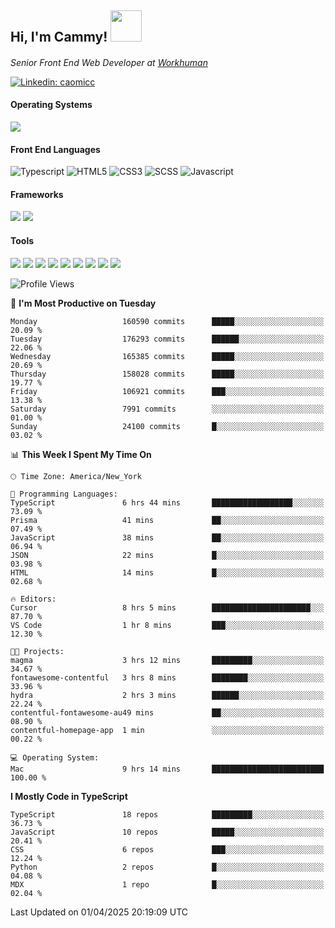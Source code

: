 <h2> Hi, I'm Cammy! <img src="https://media.giphy.com/media/WFEpbNDqjs312EZ06H/giphy.gif" width="50"></h2>
<p><em>Senior Front End Web Developer at <a href="http://workhuman.com">Workhuman</a> <img src="https://images.ctfassets.net/hff6luki1ys4/X1kMrXjaRqPywVHz2r343/9be6a49556aaa859e258725d744d1b31/whicon-social-recognition.svg" width="16"></em></p>

[![Linkedin: caomicc](https://img.shields.io/badge/-caomicc-blue?style=flat-square&logo=Linkedin&logoColor=white&link=https://www.linkedin.com/in/caomicc/)](https://www.linkedin.com/in/caomicc/)

#### Operating Systems

  ![](https://img.shields.io/badge/-MacOS-000?style=flat&logo=apple&logoColor=white)

#### Front End Languages

  ![Typescript](https://img.shields.io/badge/-Typescript-3178C6?style=flat-circle&logo=typescript&logoColor=white)
  ![HTML5](https://img.shields.io/badge/-HTML5-E34F26?style=flat-circle&logo=html5&logoColor=white)
  ![CSS3](https://img.shields.io/badge/-CSS3-1572B6?style=flat-circle&logo=css3&logoColor=white)
  ![SCSS](https://img.shields.io/badge/-SCSS-CC6699?style=flat-circle&logo=sass&logoColor=white)
  ![Javascript](https://img.shields.io/badge/-Javascript-F7DF1E?style=flat-circle&logo=javascript&logoColor=000)

#### Frameworks

  ![](https://img.shields.io/badge/-Next.js-black?style=flat&logo=next.js&logoColor=white)
  ![](https://img.shields.io/badge/-React-61DAFB?style=flat&logo=react&logoColor=black)


#### Tools

  ![](https://img.shields.io/badge/-VSCode-007ACC?style=flat&logo=visualstudio&logoColor=white)
  ![](https://img.shields.io/badge/-Oh_my_Zsh-black?style=flat&logo=windows-terminal&logoColor=white)
  ![](https://img.shields.io/badge/-Contentful-2478CC?style=flat&logo=contentful&logoColor=white)
  ![](https://img.shields.io/badge/-Figma-F24E1E?style=flat&logo=figma&logoColor=white)
  ![](https://img.shields.io/badge/-Jira-0052CC?style=flat&logo=jira&logoColor=white)
  ![](https://img.shields.io/badge/-Asana-F06A6A?style=flat&logo=asana&logoColor=white)
  ![](https://img.shields.io/badge/-Docker-2496ED?style=flat&logo=docker&logoColor=white)
  ![](https://img.shields.io/badge/-Vercel-black?style=flat&logo=vercel&logoColor=white)
  ![](https://img.shields.io/badge/-Netlify-00C7B7?style=flat&logo=netlify&logoColor=white)


<!--START_SECTION:waka-->
![Profile Views](http://img.shields.io/badge/Profile%20Views-0-blue)

📅 **I'm Most Productive on Tuesday** 

```text
Monday                   160590 commits      █████░░░░░░░░░░░░░░░░░░░░   20.09 % 
Tuesday                  176293 commits      ██████░░░░░░░░░░░░░░░░░░░   22.06 % 
Wednesday                165385 commits      █████░░░░░░░░░░░░░░░░░░░░   20.69 % 
Thursday                 158028 commits      █████░░░░░░░░░░░░░░░░░░░░   19.77 % 
Friday                   106921 commits      ███░░░░░░░░░░░░░░░░░░░░░░   13.38 % 
Saturday                 7991 commits        ░░░░░░░░░░░░░░░░░░░░░░░░░   01.00 % 
Sunday                   24100 commits       █░░░░░░░░░░░░░░░░░░░░░░░░   03.02 % 
```


📊 **This Week I Spent My Time On** 

```text
🕑︎ Time Zone: America/New_York

💬 Programming Languages: 
TypeScript               6 hrs 44 mins       ██████████████████░░░░░░░   73.09 % 
Prisma                   41 mins             ██░░░░░░░░░░░░░░░░░░░░░░░   07.49 % 
JavaScript               38 mins             ██░░░░░░░░░░░░░░░░░░░░░░░   06.94 % 
JSON                     22 mins             █░░░░░░░░░░░░░░░░░░░░░░░░   03.98 % 
HTML                     14 mins             █░░░░░░░░░░░░░░░░░░░░░░░░   02.68 % 

🔥 Editors: 
Cursor                   8 hrs 5 mins        ██████████████████████░░░   87.70 % 
VS Code                  1 hr 8 mins         ███░░░░░░░░░░░░░░░░░░░░░░   12.30 % 

🐱‍💻 Projects: 
magma                    3 hrs 12 mins       █████████░░░░░░░░░░░░░░░░   34.67 % 
fontawesome-contentful   3 hrs 8 mins        ████████░░░░░░░░░░░░░░░░░   33.96 % 
hydra                    2 hrs 3 mins        ██████░░░░░░░░░░░░░░░░░░░   22.24 % 
contentful-fontawesome-au49 mins             ██░░░░░░░░░░░░░░░░░░░░░░░   08.90 % 
contentful-homepage-app  1 min               ░░░░░░░░░░░░░░░░░░░░░░░░░   00.22 % 

💻 Operating System: 
Mac                      9 hrs 14 mins       █████████████████████████   100.00 % 
```

**I Mostly Code in TypeScript** 

```text
TypeScript               18 repos            █████████░░░░░░░░░░░░░░░░   36.73 % 
JavaScript               10 repos            █████░░░░░░░░░░░░░░░░░░░░   20.41 % 
CSS                      6 repos             ███░░░░░░░░░░░░░░░░░░░░░░   12.24 % 
Python                   2 repos             █░░░░░░░░░░░░░░░░░░░░░░░░   04.08 % 
MDX                      1 repo              █░░░░░░░░░░░░░░░░░░░░░░░░   02.04 % 
```




 Last Updated on 01/04/2025 20:19:09 UTC
<!--END_SECTION:waka-->
